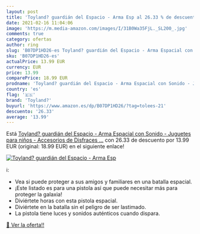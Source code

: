 ```yaml
---
layout: post
title: 'Toyland? guardián del Espacio - Arma Esp al 26.33 % de descuento'
date: 2021-02-16 11:04:06
image: 'https://m.media-amazon.com/images/I/31B0Wa35FjL._SL200_.jpg'
comments: true
category: ofertas
author: ring
slug: 'B07DP1HD26-es Toyland? guardián del Espacio - Arma Espacial con Sonido -...'
sku: 'B07DP1HD26-es'
actualPrice: 13.99 EUR
currency: EUR
price: 13.99
comparePrice: 18.99 EUR
prodname: 'Toyland? guardián del Espacio - Arma Espacial con Sonido - Juguetes para niños - Accesorios de Disfraces ...'
country: 'es'
flag: '🇪🇸'
brand: 'Toyland?'
buyurl: 'https://www.amazon.es/dp/B07DP1HD26/?tag=tolees-21'
descuento: '26.33'
average: '13.99'
---
```


Está [Toyland? guardián del Espacio - Arma Espacial con Sonido - Juguetes para niños - Accesorios de Disfraces ...](https://www.amazon.es/dp/B07DP1HD26/?tag=tolees-21) con 26.33 de descuento por 13.99 EUR (original: 18.99 EUR) en el siguiente enlace!

[![Toyland? guardián del Espacio - Arma Esp](https://m.media-amazon.com/images/I/31B0Wa35FjL._SL200_.jpg)](https://www.amazon.es/dp/B07DP1HD26/?tag=tolees-21)

ℹ️:

- Vea si puede proteger a sus amigos y familiares en una batalla espacial.
- ¡Este listado es para una pistola así que puede necesitar más para proteger la galaxia!
- Diviértete horas con esta pistola espacial.
- Diviértete en la batalla sin el peligro de ser lastimado.
- La pistola tiene luces y sonidos auténticos cuando dispara.

[🛒 Ver la oferta!!](https://www.amazon.es/dp/B07DP1HD26/?tag=tolees-21)

